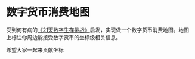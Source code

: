 # 数字货币消费地图

受到何有病的[《21天数字生存挑战》](https://www.iqiyi.com/v_19rqzlnt34.html)启发，实现做一个数字货币消费地图。地图上标注你周边能接受数字货币的坐标级相关信息。

希望大家一起来贡献坐标

